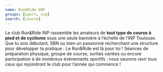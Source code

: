 ```yaml
---
name: Run&Ride INP
groups: [sport, inp]
search: [course]
---
```

Le club Run&Ride INP rassemble les amateurs de **tout type de course à pied et de cyclisme** sous une seule bannière à l’échelle de l’INP Toulouse. Que tu sois débutant, SBN ou bien un passionné recherchant une structure pour développer ta pratique : Le Run&Ride est là pour toi ! Séances de préparation physique, groupe de course, sorties variées ou encore participation à de nombreux évènements sportifs : nous saurons ravir tous ceux qui rejoindront le club pour l’année qui commence !
